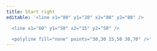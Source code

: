 ```yaml
---
title: Start right
editable: '<line x1="80" y1="20" x2="80" y2="80" />

  <line x1="60" y1="50" x2="15" y2="50" />

  <polyline fill="none" points="30,30 15,50 30,70" />'
---
```

